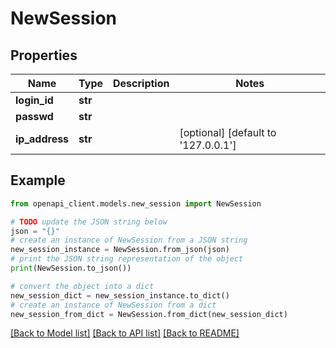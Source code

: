 # NewSession


## Properties

Name | Type | Description | Notes
------------ | ------------- | ------------- | -------------
**login_id** | **str** |  | 
**passwd** | **str** |  | 
**ip_address** | **str** |  | [optional] [default to '127.0.0.1']

## Example

```python
from openapi_client.models.new_session import NewSession

# TODO update the JSON string below
json = "{}"
# create an instance of NewSession from a JSON string
new_session_instance = NewSession.from_json(json)
# print the JSON string representation of the object
print(NewSession.to_json())

# convert the object into a dict
new_session_dict = new_session_instance.to_dict()
# create an instance of NewSession from a dict
new_session_from_dict = NewSession.from_dict(new_session_dict)
```
[[Back to Model list]](../README.md#documentation-for-models) [[Back to API list]](../README.md#documentation-for-api-endpoints) [[Back to README]](../README.md)


